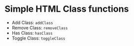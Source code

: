 # Simple HTML Class functions

- Add Class: `addClass`
- Remove Class: `removeClass`
- Has Class: `hasClass`
- Toggle Class: `toggleClass`